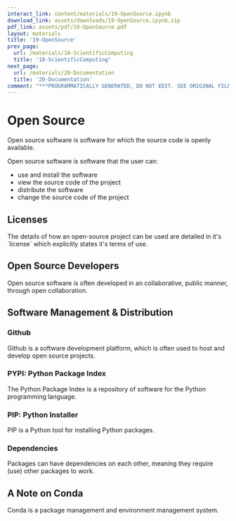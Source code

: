 ```yaml
---
interact_link: content/materials/19-OpenSource.ipynb
download_link: assets/downloads/19-OpenSource.ipynb.zip
pdf_link: assets/pdf/19-OpenSource.pdf
layout: materials
title: '19-OpenSource'
prev_page:
  url: /materials/18-ScientificComputing
  title: '18-ScientificComputing'
next_page:
  url: /materials/20-Documentation
  title: '20-Documentation'
comment: "***PROGRAMMATICALLY GENERATED, DO NOT EDIT. SEE ORIGINAL FILES IN /content***"
---
```


# Open Source

<div class="alert alert-success">
Open source software is software for which the source code is openly available.
</div>

Open source software is software that the user can:
- use and install the software
- view the source code of the project
- distribute the software
- change the source code of the project

## Licenses

<div class="alert alert-success">
The details of how an open-source project can be used are detailed in it's `license` which explicitly states it's terms of use. 
</div>

## Open Source Developers

<div class="alert alert-success">
Open source software is often developed in an collaborative, public manner, through open collaboration.
</div>

## Software Management & Distribution

### Github

<div class="alert alert-success">
Github is a software development platform, which is often used to host and develop open source projects.
</div>

### PYPI: Python Package Index

<div class="alert alert-success">
The Python Package Index is a repository of software for the Python programming language.
</div>

### PIP: Python Installer

<div class="alert alert-success">
PIP is a Python tool for installing Python packages. 
</div>

### Dependencies

<div class="alert alert-success">
Packages can have dependencies on each other, meaning they require (use) other packages to work.
</div>

## A Note on Conda

<div class="alert alert-success">
Conda is a package management and environment management system. 
</div>
